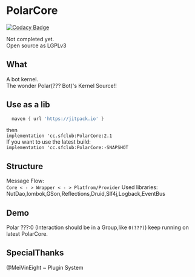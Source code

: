 # PolarCore

[![Codacy Badge](https://api.codacy.com/project/badge/Grade/cc0af3e7ffbe4ac89ed566aeae004d6c)](https://app.codacy.com/gh/saltedfishclub/PolarCore?utm_source=github.com&utm_medium=referral&utm_content=saltedfishclub/PolarCore&utm_campaign=Badge_Grade_Dashboard)

Not completed yet.  
Open source as LGPLv3
## What
A bot kernel.  
The wonder Polar(??? Bot)'s Kernel Source!!  

## Use as a lib
```groovy
  maven { url 'https://jitpack.io' }
```
then  
`implementation 'cc.sfclub:PolarCore:2.1`  
If you want to use the latest build:  
`implementation 'cc.sfclub:PolarCore:-SNAPSHOT`

## Structure
Message Flow:  
`Core < - > Wrapper < - > Platfrom/Provider`
Used libraries:  
NutDao,lombok,GSon,Reflections,Druid,Slf4j,Logback,EventBus

## Demo
Polar ???:0
(Interaction should be in a Group,like `0(???)`)
keep running on latest PolarCore. 

## SpecialThanks
@MeiVinEight ~ Plugin System